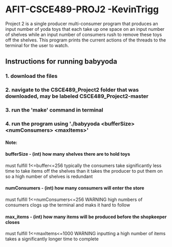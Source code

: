 # AFIT-CSCE489-PROJ2 -KevinTrigg
Project 2 is a single producer multi-consumer program that produces an input number of yoda toys that each take up one space on an input number of shelves while an input number of consumers rush to remove these toys off the shelves. This program prints the current actions of the threads to the terminal for the user to watch.  

## Instructions for running babyyoda

### 1. download the files
### 2. navigate to the CSCE489_Project2 folder that was downloaded, may be labeled CSCE489_Project2-master
### 3. run the 'make' command in terminal
### 4. run the program using './babyyoda \<bufferSize\> \<numConsumers\> \<maxItems\>'
#### Note: 
####      bufferSize   - (int) how many shelves there are to hold toys 
must fulfill 1<=buffer<=256 typically the consumers take significantly less time to take items off the shelves than it takes the producer to put them on so a high number of shelves is redundant
####      numConsumers - (int) how many consumers will enter the store
must fulfill 1<=numConsumers<=256 WARNING high numbers of consumers clogs up the terminal and maks it hard to follow
####      max_items    - (int) how many items will be produced before the shopkeeper closes 
must fulfill 1<=maxItems<=1000 WARNING inputting a high number of items takes a significantly longer time to complete
